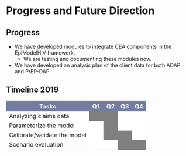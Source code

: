# Progress and Future Direction

## Progress

* We have developed modules to integrate CEA components in the EpiModelHIV framework.
    - We are testing and documenting these modules now.
* We have developed an analysis plan of the client data for both ADAP and PrEP-DAP.


## Timeline 2019

<table>
<tr>
    <th bgcolor="#737CA1"><font COLOR="#FFFFFF"><strong>Tasks</strong></font></th>
    <th bgcolor="#737CA1"><font COLOR="#FFFFFF"><strong>Q1</strong></font></th>
    <th bgcolor="#737CA1"><font COLOR="#FFFFFF"><strong>Q2</strong></font></th>
    <th bgcolor="#737CA1"><font COLOR="#FFFFFF"><strong>Q3</strong></font></th>
    <th bgcolor="#737CA1"><font COLOR="#FFFFFF"><strong>Q4</strong></font></th>
</tr>

<tr>
    <td bgcolor="#FFFFFF">Analyzing claims data</td>
    <td bgcolor="#808080"></td>
    <td bgcolor="#808080"></td>
    <td bgcolor="#FFFFFF"></td>
    <td bgcolor="#FFFFFF"></td>
</tr>

<tr>
    <td bgcolor="#FFFFFF">Parameterize the model</td>
    <td bgcolor="#FFFFFF"></td>
    <td bgcolor="#808080"></td>
    <td bgcolor="#FFFFFF"></td>
    <td bgcolor="#FFFFFF"></td>
</tr>

<tr>
    <td bgcolor="#FFFFFF">Calibrate/validate the model</td>
    <td bgcolor="#FFFFFF"></td>
    <td bgcolor="#808080"></td>
    <td bgcolor="#808080"></td>
    <td bgcolor="#FFFFFF"></td>
</tr>

<tr>
    <td>Scenario evaluation</td>
    <td bgcolor="#FFFFFF"></td>
    <td bgcolor="#FFFFFF"></td>
    <td bgcolor="#808080"></td>
    <td bgcolor="#808080"></td>
</tr>
</table>

